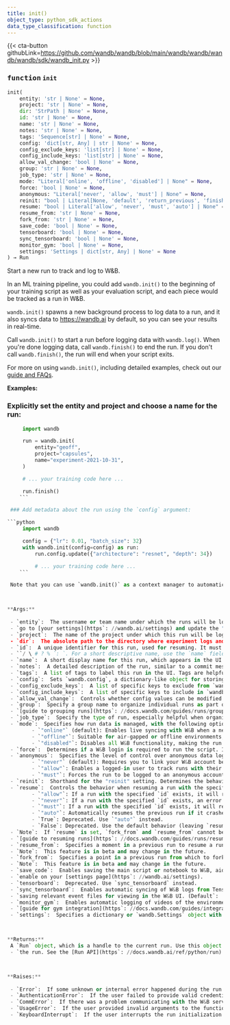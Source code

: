 ```yaml
---
title: init()
object_type: python_sdk_actions
data_type_classification: function
---
```


{{< cta-button githubLink=https://github.com/wandb/wandb/blob/main/wandb/wandb/wandb/wandb/sdk/wandb_init.py >}}




### <kbd>function</kbd> `init`

```python
init(
    entity: 'str | None' = None,
    project: 'str | None' = None,
    dir: 'StrPath | None' = None,
    id: 'str | None' = None,
    name: 'str | None' = None,
    notes: 'str | None' = None,
    tags: 'Sequence[str] | None' = None,
    config: 'dict[str, Any] | str | None' = None,
    config_exclude_keys: 'list[str] | None' = None,
    config_include_keys: 'list[str] | None' = None,
    allow_val_change: 'bool | None' = None,
    group: 'str | None' = None,
    job_type: 'str | None' = None,
    mode: "Literal['online', 'offline', 'disabled'] | None" = None,
    force: 'bool | None' = None,
    anonymous: "Literal['never', 'allow', 'must'] | None" = None,
    reinit: "bool | Literal[None, 'default', 'return_previous', 'finish_previous', 'create_new']" = None,
    resume: "bool | Literal['allow', 'never', 'must', 'auto'] | None" = None,
    resume_from: 'str | None' = None,
    fork_from: 'str | None' = None,
    save_code: 'bool | None' = None,
    tensorboard: 'bool | None' = None,
    sync_tensorboard: 'bool | None' = None,
    monitor_gym: 'bool | None' = None,
    settings: 'Settings | dict[str, Any] | None' = None
) → Run
```

Start a new run to track and log to W&B. 

In an ML training pipeline, you could add `wandb.init()` to the beginning of your training script as well as your evaluation script, and each piece would be tracked as a run in W&B. 

`wandb.init()` spawns a new background process to log data to a run, and it also syncs data to https://wandb.ai by default, so you can see your results in real-time. 

Call `wandb.init()` to start a run before logging data with `wandb.log()`. When you're done logging data, call `wandb.finish()` to end the run. If you don't call `wandb.finish()`, the run will end when your script exits. 

For more on using `wandb.init()`, including detailed examples, check out our [guide and FAQs](https://docs.wandb.ai/guides/track/launch). 



**Examples:**
  ### Explicitly set the entity and project and choose a name for the run: 

```python
     import wandb

     run = wandb.init(
         entity="geoff",
         project="capsules",
         name="experiment-2021-10-31",
     )

     # ... your training code here ...

     run.finish()
    ``` 

 ### Add metadata about the run using the `config` argument: 

```python
     import wandb

     config = {"lr": 0.01, "batch_size": 32}
     with wandb.init(config=config) as run:
         run.config.update({"architecture": "resnet", "depth": 34})

         # ... your training code here ...
    ``` 

 Note that you can use `wandb.init()` as a context manager to automatically  call `wandb.finish()` at the end of the block. 



**Args:**
 
 - `entity`:  The username or team name under which the runs will be logged.  The entity must already exist, so ensure you’ve created your account  or team in the UI before starting to log runs. If not specified, the  run will default your default entity. To change the default entity, 
 - `go to [your settings](https`: //wandb.ai/settings) and update the "Default location to create new projects" under "Default team". 
 - `project`:  The name of the project under which this run will be logged.  If not specified, we use a heuristic to infer the project name based  on the system, such as checking the git root or the current program  file. If we can't infer the project name, the project will default to  `"uncategorized"`. 
 - `dir`:  The absolute path to the directory where experiment logs and  metadata files are stored. If not specified, this defaults  to the `./wandb` directory. Note that this does not affect the  location where artifacts are stored when calling `download()`. 
 - `id`:  A unique identifier for this run, used for resuming. It must be unique  within the project and cannot be reused once a run is deleted. The  identifier must not contain any of the following special characters: 
 - ``/ \ # ? % `: `. For a short descriptive name, use the `name` field, or for saving hyperparameters to compare across runs, use `config`. 
 - `name`:  A short display name for this run, which appears in the UI to help  you identify it. By default, we generate a random two-word name  allowing easy cross-reference runs from table to charts. Keeping these  run names brief enhances readability in chart legends and tables. For  saving hyperparameters, we recommend using the `config` field. 
 - `notes`:  A detailed description of the run, similar to a commit message in  Git. Use this argument to capture any context or details that may  help you recall the purpose or setup of this run in the future. 
 - `tags`:  A list of tags to label this run in the UI. Tags are helpful for  organizing runs or adding temporary identifiers like "baseline" or  "production." You can easily add, remove tags, or filter by tags in  the UI.  If resuming a run, the tags provided here will replace any existing  tags. To add tags to a resumed run without overwriting the current  tags, use `run.tags += ["new_tag"]` after calling `run = wandb.init()`. 
 - `config`:  Sets `wandb.config`, a dictionary-like object for storing input  parameters to your run, such as model hyperparameters or data  preprocessing settings.  The config appears in the UI in an overview page, allowing you to  group, filter, and sort runs based on these parameters.  Keys should not contain periods (`.`), and values should be  smaller than 10 MB.  If a dictionary, `argparse.Namespace`, or `absl.flags.FLAGS` is  provided, the key-value pairs will be loaded directly into  `wandb.config`.  If a string is provided, it is interpreted as a path to a YAML file,  from which configuration values will be loaded into `wandb.config`. 
 - `config_exclude_keys`:  A list of specific keys to exclude from `wandb.config`. 
 - `config_include_keys`:  A list of specific keys to include in `wandb.config`. 
 - `allow_val_change`:  Controls whether config values can be modified after their  initial set. By default, an exception is raised if a config value is  overwritten. For tracking variables that change during training, such as  a learning rate, consider using `wandb.log()` instead. By default, this  is `False` in scripts and `True` in Notebook environments. 
 - `group`:  Specify a group name to organize individual runs as part of a larger  experiment. This is useful for cases like cross-validation or running  multiple jobs that train and evaluate a model on different test sets.  Grouping allows you to manage related runs collectively in the UI,  making it easy to toggle and review results as a unified experiment.  For more information, refer to our 
 - `[guide to grouping runs](https`: //docs.wandb.com/guides/runs/grouping). 
 - `job_type`:  Specify the type of run, especially helpful when organizing runs  within a group as part of a larger experiment. For example, in a group,  you might label runs with job types such as "train" and "eval".  Defining job types enables you to easily filter and group similar runs  in the UI, facilitating direct comparisons. 
 - `mode`:  Specifies how run data is managed, with the following options: 
        - `"online"` (default): Enables live syncing with W&B when a network  connection is available, with real-time updates to visualizations. 
        - `"offline"`: Suitable for air-gapped or offline environments; data  is saved locally and can be synced later. Ensure the run folder  is preserved to enable future syncing. 
        - `"disabled"`: Disables all W&B functionality, making the run’s methods  no-ops. Typically used in testing to bypass W&B operations. 
 - `force`:  Determines if a W&B login is required to run the script. If `True`,  the user must be logged in to W&B; otherwise, the script will not  proceed. If `False` (default), the script can proceed without a login,  switching to offline mode if the user is not logged in. 
 - `anonymous`:  Specifies the level of control over anonymous data logging.  Available options are: 
        - `"never"` (default): Requires you to link your W&B account before  tracking the run. This prevents unintentional creation of anonymous  runs by ensuring each run is associated with an account. 
        - `"allow"`: Enables a logged-in user to track runs with their account,  but also allows someone running the script without a W&B account  to view the charts and data in the UI. 
        - `"must"`: Forces the run to be logged to an anonymous account, even  if the user is logged in. 
 - `reinit`:  Shorthand for the "reinit" setting. Determines the behavior of  `wandb.init()` when a run is active. 
 - `resume`:  Controls the behavior when resuming a run with the specified `id`.  Available options are: 
        - `"allow"`: If a run with the specified `id` exists, it will resume  from the last step; otherwise, a new run will be created. 
        - `"never"`: If a run with the specified `id` exists, an error will  be raised. If no such run is found, a new run will be created. 
        - `"must"`: If a run with the specified `id` exists, it will resume  from the last step. If no run is found, an error will be raised. 
        - `"auto"`: Automatically resumes the previous run if it crashed on  this machine; otherwise, starts a new run. 
        - `True`: Deprecated. Use `"auto"` instead. 
        - `False`: Deprecated. Use the default behavior (leaving `resume`  unset) to always start a new run. 
 - `Note`:  If `resume` is set, `fork_from` and `resume_from` cannot be used. When `resume` is unset, the system will always start a new run. For more details, see our 
 - `[guide to resuming runs](https`: //docs.wandb.com/guides/runs/resuming). 
 - `resume_from`:  Specifies a moment in a previous run to resume a run from,  using the format `{run_id}?_step={step}`. This allows users to truncate  the history logged to a run at an intermediate step and resume logging  from that step. The target run must be in the same project.  If an `id` argument is also provided, the `resume_from` argument will  take precedence.  `resume`, `resume_from` and `fork_from` cannot be used together, only  one of them can be used at a time. 
 - `Note`:  This feature is in beta and may change in the future. 
 - `fork_from`:  Specifies a point in a previous run from which to fork a new  run, using the format `{id}?_step={step}`. This creates a new run that  resumes logging from the specified step in the target run’s history.  The target run must be part of the current project.  If an `id` argument is also provided, it must be different from the  `fork_from` argument, an error will be raised if they are the same.  `resume`, `resume_from` and `fork_from` cannot be used together, only  one of them can be used at a time. 
 - `Note`:  This feature is in beta and may change in the future. 
 - `save_code`:  Enables saving the main script or notebook to W&B, aiding in  experiment reproducibility and allowing code comparisons across runs in  the UI. By default, this is disabled, but you can change the default to 
 - `enable on your [settings page](https`: //wandb.ai/settings). 
 - `tensorboard`:  Deprecated. Use `sync_tensorboard` instead. 
 - `sync_tensorboard`:  Enables automatic syncing of W&B logs from TensorBoard  or TensorBoardX, saving relevant event files for viewing in the W&B UI. 
 - `saving relevant event files for viewing in the W&B UI. (Default`:  `False`) 
 - `monitor_gym`:  Enables automatic logging of videos of the environment when  using OpenAI Gym. For additional details, see our 
 - `[guide for gym integration](https`: //docs.wandb.com/guides/integrations/openai-gym). 
 - `settings`:  Specifies a dictionary or `wandb.Settings` object with advanced  settings for the run. 



**Returns:**
 A `Run` object, which is a handle to the current run. Use this object to perform operations like logging data, saving files, and finishing 
 - `the run. See the [Run API](https`: //docs.wandb.ai/ref/python/run) for more details. 



**Raises:**
 
 - `Error`:  If some unknown or internal error happened during the run  initialization. 
 - `AuthenticationError`:  If the user failed to provide valid credentials. 
 - `CommError`:  If there was a problem communicating with the W&B server. 
 - `UsageError`:  If the user provided invalid arguments to the function. 
 - `KeyboardInterrupt`:  If the user interrupts the run initialization process.  If the user interrupts the run initialization process. 
